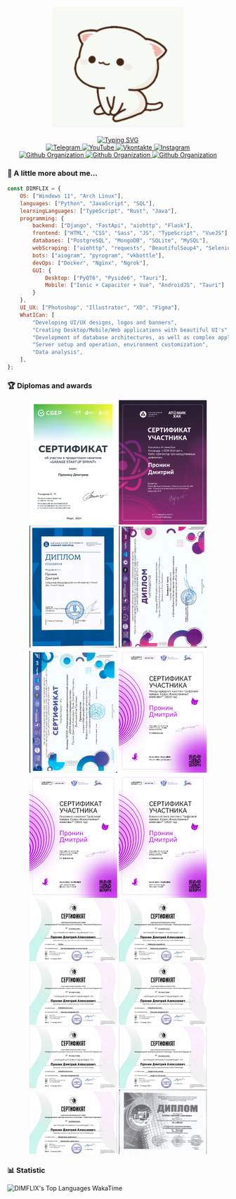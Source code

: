 <div align="center">
    <img width=300 src="https://github.com/DIMFLIX-OFFICIAL/DIMFLIX-OFFICIAL/blob/main/cat.gif?raw=true"/>    
    <br/>
    <br/>
    <a href="https://git.io/typing-svg"><img src="https://readme-typing-svg.demolab.com?font=Fira+Code&weight=500&size=25&pause=1000&color=BD73F7&center=true&vCenter=true&random=false&width=500&height=22&lines=Greetings%2C+wanderer!+I'm+DIMFLIX!" alt="Typing SVG" /></a>
    <br/>
</div>

<div align="center">
    <a href="https://t.me/dimflix_official">
        <img src="https://img.shields.io/badge/-Telegram-090909?style=for-the-badge&logo=telegram&logoColor=27A0D9" alt="Telegram"/>
    </a>
    <a href="https://www.youtube.com/DIMFLIX">
        <img src="https://img.shields.io/badge/-YouTube-090909?style=for-the-badge&logo=YouTube&logoColor=FF0000" alt="YouTube"/>
    </a>
    <a href="https://vk.com/dimflix_official">
        <img src="https://img.shields.io/badge/-Vkontakte-090909?style=for-the-badge&logo=Vk&logoColor=4F7DB3" alt="Vkontakte"/>
    </a>
    <a href="https://www.instagram.com/dimflix_official">
        <img src="https://img.shields.io/badge/-Instagram-090909?style=for-the-badge&logo=instagram&logoColor=B4068E" alt="Instagram"/>
    </a>
</div>

<div align="center">
    <a href="https://github.com/DIMFLIX-Designs">
        <img src="https://img.shields.io/badge/-DIMFLIX Designs-090909?style=for-the-badge&logo=github&logoColor=FFFFFF" alt="Github Organization"/>
    </a>
    <a href="https://github.com/DIMFLIX-HACKATONS">
        <img src="https://img.shields.io/badge/-DIMFLIX Hackatons-090909?style=for-the-badge&logo=github&logoColor=FFFFFF" alt="Github Organization"/>
    </a>
    <a href="https://github.com/Aiogram-Templates">
        <img src="https://img.shields.io/badge/-DIMFLIX Aiogram Templates-090909?style=for-the-badge&logo=github&logoColor=FFFFFF" alt="Github Organization"/>
    </a>
</div>

### 👻 A little more about me...  
```javascript
const DIMFLIX = {
    OS: ["Windows 11", "Arch Linux"],
    languages: ["Python", "JavaScript", "SQL"],
    learningLanguages: ["TypeScript", "Rust", "Java"],
    programming: {
        backend: ["Django", "FastApi", "aiohttp", "Flask"],
        frontend: ["HTML", "CSS", "Sass", "JS", "TypeScript", "VueJS"],
        databases: ["PostgreSQL", "MongoDB", "SQLite", "MySQL"],
        webScraping: ["aiohttp", "requests", "BeautifulSoup4", "Selenium"],
        bots: ["aiogram", "pyrogram", "vkbottle"],
        devOps: ["Docker", "Nginx", "Ngrok"],
        GUI: {
            Desktop: ["PyQT6", "Pyside6", "Tauri"],
            Mobile: ["Ionic + Capacitor + Vue", "AndroidJS", "Tauri"]
        }
    },
    UI_UX: ["Photoshop", "Illustrator", "XD", "Figma"],
    WhatICan: [
        "Developing UI/UX designs, logos and banners",
        "Creating Desktop/Mobile/Web applications with beautiful UI's",
        "Development of database architectures, as well as complex applications",
        "Server setup and operation, environment customization",
        "Data analysis",
    ],
};
```
### 🏆 Diplomas and awards
<div align='center'>
    <img src="https://github.com/DIMFLIX-OFFICIAL/DIMFLIX-OFFICIAL/blob/main/Diploms/SberGarage.png" width=200 alt="Сбер гараж сертификат"/>
    <img src="https://github.com/DIMFLIX-OFFICIAL/DIMFLIX-OFFICIAL/blob/main/Diploms/Атомик%20Хак.png" width=200 alt="Атомик Хак сертификат"/>
    <img src="https://github.com/DIMFLIX-OFFICIAL/DIMFLIX-OFFICIAL/blob/main/Diploms/Международный%20ВШЭ.png" width=200 alt="Высшая Школа Экономики Международный хакатон"/>
    <img src="https://github.com/DIMFLIX-OFFICIAL/DIMFLIX-OFFICIAL/blob/main/Diploms/Диплом%20Минина.png" width=200 alt="MininCode Диплом"/>
    <img src="https://github.com/DIMFLIX-OFFICIAL/DIMFLIX-OFFICIAL/blob/main/Diploms/Сертификат%20Минина.png" width=200 alt="MininCode сертификат"/>
    <img src="https://github.com/DIMFLIX-OFFICIAL/DIMFLIX-OFFICIAL/blob/main/Diploms/москва.png" width=200 alt="Москва, Цифровой прорыв"/>
    <img src="https://github.com/DIMFLIX-OFFICIAL/DIMFLIX-OFFICIAL/blob/main/Diploms/хабаровск.png" width=200 alt="Хабаровск, Цифровой прорыв"/>
    <img src="https://github.com/DIMFLIX-OFFICIAL/DIMFLIX-OFFICIAL/blob/main/Diploms/всероссийский.png" width=200 alt="Нижний Новгород, Цифровой прорыв"/>
    <img src="https://github.com/DIMFLIX-OFFICIAL/DIMFLIX-OFFICIAL/blob/main/Diploms/траектория будущего python.png" width=200 alt="траектория будущего python"/>
    <img src="https://github.com/DIMFLIX-OFFICIAL/DIMFLIX-OFFICIAL/blob/main/Diploms/траектория будущего мобильная разработка.png" width=200 alt="траектория будущего мобильная разработка"/>
    <img src="https://github.com/DIMFLIX-OFFICIAL/DIMFLIX-OFFICIAL/blob/main/Diploms/траектория будущего кибербезопасность.png" width=200 alt="траектория будущего devops"/>
    <img src="https://github.com/DIMFLIX-OFFICIAL/DIMFLIX-OFFICIAL/blob/main/Diploms/траектория будущего кибербезопасность.png" width=200 alt="траектория будущего нейросетевое искусство"/>
    <img src="https://github.com/DIMFLIX-OFFICIAL/DIMFLIX-OFFICIAL/blob/main/Diploms/траектория будущего кибербезопасность.png" width=200 alt="траектория будущего кибербезопасность"/>
    <img src="https://github.com/DIMFLIX-OFFICIAL/DIMFLIX-OFFICIAL/blob/main/Diploms/траектория будущего грфический дизайн.png" width=200 alt="траектория будущего графический дизайн"/>
    <img src="https://github.com/DIMFLIX-OFFICIAL/DIMFLIX-OFFICIAL/blob/main/Diploms/траектория будущего финансовая грамотность.png" width=200 alt="траектория будущего финансовая грамотность"/>
    <img src="https://github.com/DIMFLIX-OFFICIAL/DIMFLIX-OFFICIAL/blob/main/Diploms/IT чкалов.png" width=200 alt="IT чкалов"/>
</div>

### 📊 Statistic
<img height="300px" alt="DIMFLIX's Top Languages WakaTime" src="https://github-readme-stats.vercel.app/api/wakatime?username=DIMFLIX&theme=transparent&title_color=5acbe9&color=E3E3E3&text_color=DEDEDE&hide_border=true&text_bold=true&layout=compact" /><br>
